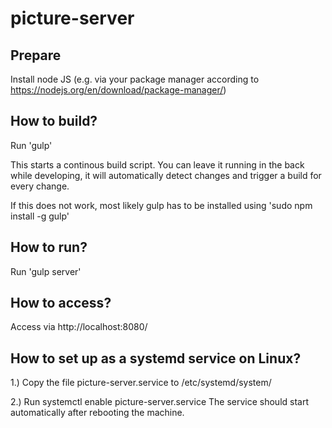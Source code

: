# picture-server

## Prepare

Install node JS (e.g. via your package manager according to https://nodejs.org/en/download/package-manager/)

## How to build?

Run 'gulp'

This starts a continous build script. You can leave it running in the back while developing, it will automatically detect changes and trigger a build for every change.

If this does not work, most likely gulp has to be installed using 'sudo npm install -g gulp'

## How to run?

Run 'gulp server'

## How to access?

Access via http://localhost:8080/

## How to set up as a systemd service on Linux?

1.) Copy the file picture-server.service to /etc/systemd/system/

2.) Run systemctl enable picture-server.service
The service should start automatically after rebooting the machine.
